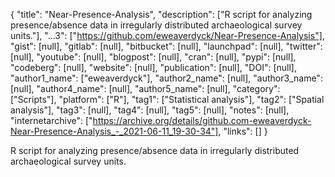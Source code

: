 {
  "title": "Near-Presence-Analysis",
  "description": ["R script for analyzing presence/absence data in irregularly distributed archaeological survey units."],
  "...3": ["https://github.com/eweaverdyck/Near-Presence-Analysis"],
  "gist": [null],
  "gitlab": [null],
  "bitbucket": [null],
  "launchpad": [null],
  "twitter": [null],
  "youtube": [null],
  "blogpost": [null],
  "cran": [null],
  "pypi": [null],
  "codeberg": [null],
  "website": [null],
  "publication": [null],
  "DOI": [null],
  "author1_name": ["eweaverdyck"],
  "author2_name": [null],
  "author3_name": [null],
  "author4_name": [null],
  "author5_name": [null],
  "category": ["Scripts"],
  "platform": ["R"],
  "tag1": ["Statistical analysis"],
  "tag2": ["Spatial analysis"],
  "tag3": [null],
  "tag4": [null],
  "tag5": [null],
  "notes": [null],
  "internetarchive": ["https://archive.org/details/github.com-eweaverdyck-Near-Presence-Analysis_-_2021-06-11_19-30-34"],
  "links": []
}

<!-- Generated by csv2md.R – do not edit by hand -->

R script for analyzing presence/absence data in irregularly distributed archaeological survey units.